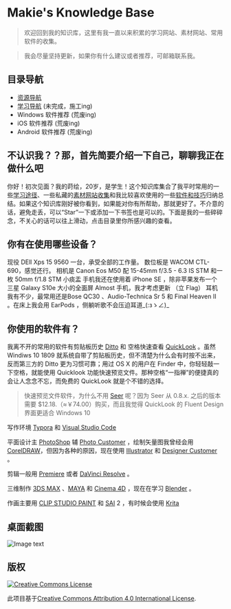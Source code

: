 # Makie's Knowledge Base

> 欢迎回到我的知识库，这里有我一直以来积累的学习网站、素材网站、常用软件的收集。

> 我会尽量坚持更新，如果你有什么建议或者推荐，可邮箱联系我。
## 目录导航
- [资源导航](https://github.com/c0344/Makie-s-Knowledge-Base/blob/master/Reference/Resource%20index.md)
- [学习导航](https://github.com/c0344/Makie-s-Knowledge-Base/blob/master/Reference/Learning%20index.md) (未完成，施工ing)
- Windows 软件推荐 (荒废ing)
- iOS 软件推荐 (荒废ing)
- Android 软件推荐 (荒废ing)

## 不认识我？？那，首先简要介绍一下自己，聊聊我正在做什么吧

你好！初次见面？我的莳绘，20岁，是学生！这个知识库集合了我平时常用的一些[学习途径](https://github.com/c0344/Makie-s-Knowledge-Base/blob/master/Reference/Learning%20index.md)、一些私藏的[素材网站收集](https://github.com/c0344/Makie-s-Knowledge-Base/blob/master/Reference/Resource%20index.md)和我比较喜欢使用的一些[软件和技巧](https://github.com/c0344/Makie-s-Knowledge-Base/tree/master/Awesome_Software)归纳总结。如果这个知识库刚好被你看到，如果能对你有所帮助，那就更好了。不介意的话，避免走丢，可以“Star”一下或添加一下书签也是可以的。下面是我的一些碎碎念，不关心的话可以往上滑动，点击目录里你所感兴趣的查看。

##  你有在使用哪些设备？

现役 DEll Xps 15 9560 一台，承受全部的工作量。
数位板是 WACOM CTL-690，感觉还行。
相机是 Canon Eos M50 配 15-45mm f/3.5 - 6.3 IS STM 和一枚 50mm f/1.8 STM 小痰盂
手机我还在使用着 iPhone SE ，除非苹果发布一个 三星 Galaxy S10e 大小的全面屏 Almost 手机，我才考虑更新 （立 Flag）
耳机我有不少，最常用还是Bose QC30 、Audio-Technica Sr 5 和 Final Heaven II 。在床上我会用 EarPods ，侧躺听歌不会压迫耳道_(:зゝ∠)_

## 你使用的软件有？

我离不开的常用的软件有剪贴板历史 [Ditto](https://ditto-cp.sourceforge.io/) 和 空格快速查看 [QuickLook](https://pooi.moe/QuickLook/) 。虽然Windiws 10 1809 就系统自带了剪贴板历史，但不清楚为什么会有时按不出来，反而第三方的 Ditto 更为习惯可靠；用过 OS X 的用户在 Finder 中，你轻轻敲一下空格，就能使用 Quicklook 功能快速预览文件。那种空格“一指禅”的便捷真的会让人念念不忘，而免费的 QuickLook 就是个不错的选择。
>快速预览文件软件，为什么不用 [Seer](http://1218.io/) 呢？因为 Seer 从 0.8.x. 之后的版本需要 $12.18.（≈￥74.00）购买，而且我觉得 QuickLook 的 Fluent Design 界面更适合 Windows 10

写作环境 [Typora](https://www.typora.io/) 和 [Visual Studio Code](https://code.visualstudio.com/)

平面设计主 [PhotoShop](https://www.adobe.com/cn/products/photoshopfamily.html) 辅 [Photo Customer](https://affinity.serif.com/zh-cn/photo/desktop/) ，绘制矢量图我曾经会用[CorelDRAW](http://www.coreldrawchina.com/)，但因为各种的原因，现在使用 [Illustrator](https://www.adobe.com/products/illustrator.html) 和 [Designer Customer](https://affinity.serif.com/zh-cn/designer/desktop/) 。

剪辑一般用 [Premiere](https://www.adobe.com/cn/products/premiere.html) 或者 [DaVinci Resolve](https://www.blackmagicdesign.com/cn/products#davinci-resolve-and-fusion-software) 。

三维制作 [3DS MAX](https://www.autodesk.com/products/3ds-max/overview) 、[MAYA](https://www.autodesk.com/products/maya/overview) 和 [Cinema 4D](https://www.maxon.net/cn/) ，现在在学习 [Blender](https://www.blender.org/) 。

作画主要用 [CLIP STUDIO PAINT](http://www.clipstudio.net/tc/) 和 [SAI](http://www.systemax.jp/ja/sai/) 2 ，有时候会使用 [Krita](http://www.krita.org/)

## 桌面截图

![Image text](https://github.com/c0344/Knowledge_Base/blob/master/Media/Screenshot_folder/Snipaste_2019-04-16_22-19-45.png)

## 版权

[![Creative Commons License](http://i.creativecommons.org/l/by/4.0/88x31.png)](http://creativecommons.org/licenses/by/4.0/)

此项目基于[Creative Commons Attribution 4.0 International License](http://creativecommons.org/licenses/by/4.0/).